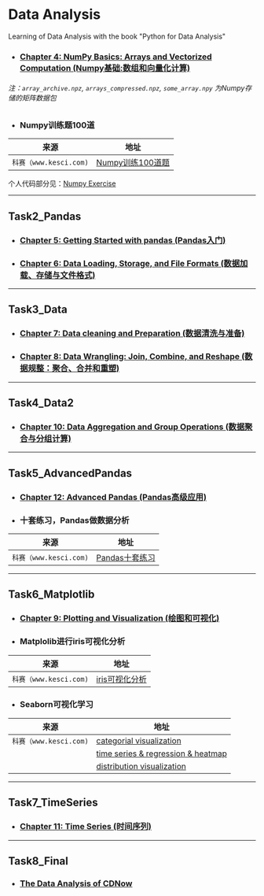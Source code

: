 # Data Analysis

Learning of Data Analysis with the book "Python for Data Analysis"


* ### [Chapter 4: NumPy Basics: Arrays and Vectorized Computation (Numpy基础:数组和向量化计算)](./Task1_Numpy/4.%20NumPy%20Basics-%20Arrays%20and%20Vectorized%20Computation.ipynb)

###### 注：`array_archive.npz`, `arrays_compressed.npz`, `some_array.npy` 为Numpy存储的矩阵数据包


* ### Numpy训练题100道

|来源|地址|
|----|-----|
|`科赛（www.kesci.com)`|[Numpy训练100道题](https://www.kesci.com/home/project/59f29f67c5f3f5119527a2cc "悬停显示")|

个人代码部分见：[Numpy Exercise](./Task1_Numpy/这100道练习，带你玩转Numpy.ipynb)

---

## Task2_Pandas

* ### [Chapter 5: Getting Started with pandas (Pandas入门)](./Task2_Pandas/5.%20Getting%20Started%20with%20Pandas.ipynb)


* ### [Chapter 6: Data Loading, Storage, and File Formats (数据加载、存储与文件格式)](./Task2_Pandas/5.%20Getting%20Started%20with%20Pandas.ipynb)

---

## Task3_Data

* ### [Chapter 7: Data cleaning and Preparation (数据清洗与准备)](./Task2_Pandas/5.%20Getting%20Started%20with%20Pandas.ipynb)


* ### [Chapter 8: Data Wrangling: Join, Combine, and Reshape (数据规整：聚合、合并和重塑)](./Task3_Data/8.%20Data%20Wrangling-Join%2C%20Combine%2C%20and%20Reshape.ipynb)

---

## Task4_Data2

* ### [Chapter 10: Data Aggregation and Group Operations (数据聚合与分组计算)](./Task4_Data2/10.%20Data%20Aggregation%20and%20Group%20Operations.ipynb)

---

## Task5_AdvancedPandas

* ### [Chapter 12: Advanced Pandas (Pandas高级应用)](./Task4_Data2/10.%20Data%20Aggregation%20and%20Group%20Operations.ipynb)


* ### 十套练习，Pandas做数据分析

|来源|地址|
|----|-----|
|`科赛（www.kesci.com)`|[Pandas十套练习](https://www.kesci.com/home/project/59e77a636d213335f38daec2 "悬停显示")|

---


## Task6_Matplotlib

* ### [Chapter 9: Plotting and Visualization (绘图和可视化)](./Task6_Matplotlib/9.%20Plotting%20and%20Visualization.ipynb)

* ### Matplolib进行iris可视化分析

|来源|地址|
|----|-----|
|`科赛（www.kesci.com)`|[iris可视化分析](https://www.kesci.com/home/project/58a943707159a710d916af15 "悬停显示")|

* ### Seaborn可视化学习
|来源|地址|
|----|-----|
|`科赛（www.kesci.com)`|[categorial visualization](https://www.kesci.com/home/project/59c3851c2110010662398bfc "悬停显示")
| |[time series & regression & heatmap](https://www.kesci.com/home/project/59c9e95d21100106623ecf58 "悬停显示")
| |[distribution visualization](https://www.kesci.com/home/project/59c8b06421100106623db531 "悬停显示")

---

## Task7_TimeSeries

* ### [Chapter 11: Time Series (时间序列)](./Task7_TimeSeries/11.%20Time%20Series.ipynb)

---

## Task8_Final

* ### [The Data Analysis of CDNow](./Task8_Analysis/CDNow_Analysis.ipynb)
